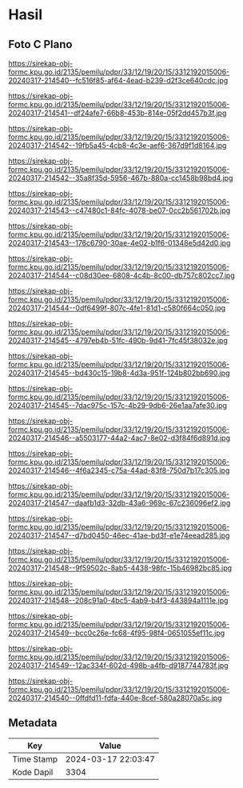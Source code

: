 # Hasil

## Foto C Plano

https://sirekap-obj-formc.kpu.go.id/2135/pemilu/pdpr/33/12/19/20/15/3312192015006-20240317-214540--fc516f85-af64-4ead-b239-d2f3ce640cdc.jpg

https://sirekap-obj-formc.kpu.go.id/2135/pemilu/pdpr/33/12/19/20/15/3312192015006-20240317-214541--df24afe7-66b8-453b-814e-05f2dd457b3f.jpg

https://sirekap-obj-formc.kpu.go.id/2135/pemilu/pdpr/33/12/19/20/15/3312192015006-20240317-214542--19fb5a45-4cb8-4c3e-aef6-367d9f1d8164.jpg

https://sirekap-obj-formc.kpu.go.id/2135/pemilu/pdpr/33/12/19/20/15/3312192015006-20240317-214542--35a8f35d-5956-467b-880a-cc1458b98bd4.jpg

https://sirekap-obj-formc.kpu.go.id/2135/pemilu/pdpr/33/12/19/20/15/3312192015006-20240317-214543--c47480c1-84fc-4078-be07-0cc2b561702b.jpg

https://sirekap-obj-formc.kpu.go.id/2135/pemilu/pdpr/33/12/19/20/15/3312192015006-20240317-214543--176c6790-30ae-4e02-b1f6-01348e5d42d0.jpg

https://sirekap-obj-formc.kpu.go.id/2135/pemilu/pdpr/33/12/19/20/15/3312192015006-20240317-214544--c08d30ee-6808-4c4b-8c00-db757c802cc7.jpg

https://sirekap-obj-formc.kpu.go.id/2135/pemilu/pdpr/33/12/19/20/15/3312192015006-20240317-214544--0df6499f-807c-4fe1-81d1-c580f664c050.jpg

https://sirekap-obj-formc.kpu.go.id/2135/pemilu/pdpr/33/12/19/20/15/3312192015006-20240317-214545--4797eb4b-51fc-490b-9d41-7fc45f38032e.jpg

https://sirekap-obj-formc.kpu.go.id/2135/pemilu/pdpr/33/12/19/20/15/3312192015006-20240317-214545--bd430c15-19b8-4d3a-951f-124b802bb690.jpg

https://sirekap-obj-formc.kpu.go.id/2135/pemilu/pdpr/33/12/19/20/15/3312192015006-20240317-214545--7dac975c-157c-4b29-9db6-26e1aa7afe30.jpg

https://sirekap-obj-formc.kpu.go.id/2135/pemilu/pdpr/33/12/19/20/15/3312192015006-20240317-214546--a5503177-44a2-4ac7-8e02-d3f84f6d891d.jpg

https://sirekap-obj-formc.kpu.go.id/2135/pemilu/pdpr/33/12/19/20/15/3312192015006-20240317-214546--4f6a2345-c75a-44ad-83f8-750d7b17c305.jpg

https://sirekap-obj-formc.kpu.go.id/2135/pemilu/pdpr/33/12/19/20/15/3312192015006-20240317-214547--daafb1d3-32db-43a6-969c-67c236096ef2.jpg

https://sirekap-obj-formc.kpu.go.id/2135/pemilu/pdpr/33/12/19/20/15/3312192015006-20240317-214547--d7bd0450-46ec-41ae-bd3f-e1e74eead285.jpg

https://sirekap-obj-formc.kpu.go.id/2135/pemilu/pdpr/33/12/19/20/15/3312192015006-20240317-214548--9f59502c-8ab5-4438-98fc-15b46982bc85.jpg

https://sirekap-obj-formc.kpu.go.id/2135/pemilu/pdpr/33/12/19/20/15/3312192015006-20240317-214548--208c91a0-4bc5-4ab9-b4f3-443894a1111e.jpg

https://sirekap-obj-formc.kpu.go.id/2135/pemilu/pdpr/33/12/19/20/15/3312192015006-20240317-214549--bcc0c26e-fc68-4f95-98f4-0651055ef11c.jpg

https://sirekap-obj-formc.kpu.go.id/2135/pemilu/pdpr/33/12/19/20/15/3312192015006-20240317-214549--12ac334f-602d-498b-a4fb-d9187744783f.jpg

https://sirekap-obj-formc.kpu.go.id/2135/pemilu/pdpr/33/12/19/20/15/3312192015006-20240317-214540--0ffdfd11-fdfa-440e-8cef-580a28070a5c.jpg


## Metadata

| Key        | Value               |
| ---------- | ------------------- |
| Time Stamp | 2024-03-17 22:03:47 |
| Kode Dapil | 3304                |



